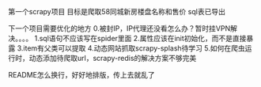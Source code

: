 第一个scrapy项目
目标是爬取58同城新房楼盘名称和售价
sql表已导出

下一个项目需要优化的地方
0.被封IP，IP代理还没看怎么办？暂时挂VPN解决。。。。
1.sql语句不应该写在spider里面
2.属性应该在init初始化，而不是直接暴露
3.item有父类可以提取
4.动态网站抓取scrapy-splash待学习
5.如何在爬虫运行时，动态添加待爬取url，scrapy-redis的解决方案不够完美


README怎么换行，好好地排版，传上去就乱了
